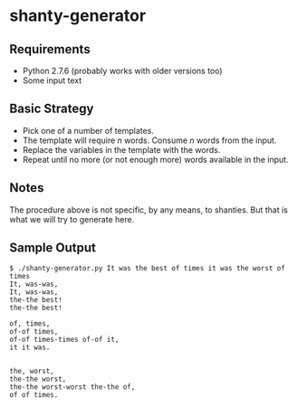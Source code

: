 shanty-generator
================

Requirements
------------

*   Python 2.7.6 (probably works with older versions too)
*   Some input text

Basic Strategy
--------------

*   Pick one of a number of templates.
*   The template will require _n_ words.  Consume _n_ words from the input.
*   Replace the variables in the template with the words.
*   Repeat until no more (or not enough more) words available in the input.

Notes
-----

The procedure above is not specific, by any means, to shanties.  But that
is what we will try to generate here.

Sample Output
-------------

    $ ./shanty-generator.py It was the best of times it was the worst of times
    It, was-was,
    It, was-was,
    the-the best!
    the-the best!
    
    of, times,
    of-of times,
    of-of times-times of-of it,
    it it was.
    
    
    the, worst,
    the-the worst,
    the-the worst-worst the-the of,
    of of times.
